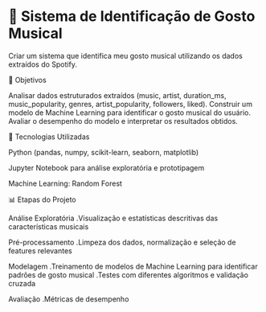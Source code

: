 # 🎵 Sistema de Identificação de Gosto Musical 

Criar um sistema que identifica meu gosto musical utilizando os dados extraídos do Spotify.

📌 Objetivos

Analisar dados estruturados extraídos (music, artist, duration_ms, music_popularity, genres, artist_popularity, followers, liked).
Construir um modelo de Machine Learning para identificar o gosto musical do usuário. 
Avaliar o desempenho do modelo e interpretar os resultados obtidos.

🧰 Tecnologias Utilizadas

Python (pandas, numpy, scikit-learn, seaborn, matplotlib)

Jupyter Notebook para análise exploratória e prototipagem

Machine Learning: Random Forest

📊 Etapas do Projeto

Análise Exploratória
 .Visualização e estatísticas descritivas das características musicais 

Pré-processamento
 .Limpeza dos dados, normalização e seleção de features relevantes

Modelagem
 .Treinamento de modelos de Machine Learning para identificar padrões de gosto musical
 .Testes com diferentes algoritmos e validação cruzada

Avaliação
 .Métricas de desempenho



